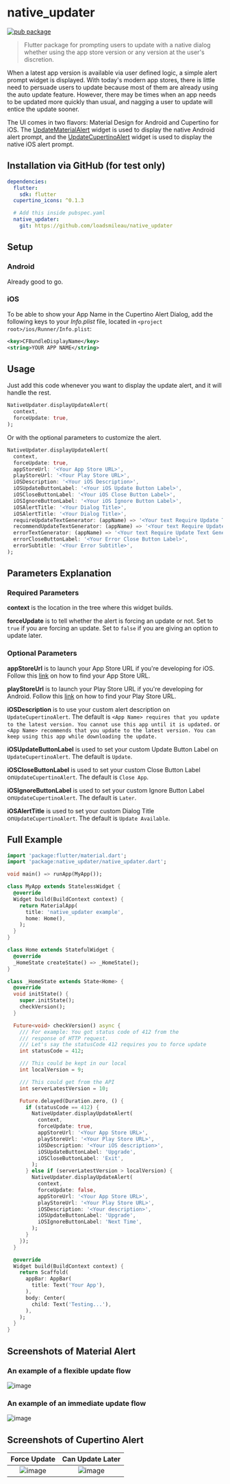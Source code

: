 # native_updater

[![pub package](https://img.shields.io/pub/v/native_updater.svg)](https://pub.dev/packages/native_updater)

> Flutter package for prompting users to update with a native dialog whether using the app store version or any version at the user's discretion.

When a latest app version is available via user defined logic, a simple alert prompt widget is displayed. With today's modern app stores, there is little need to persuade users to update because most of them are already using the auto update feature. However, there may be times when an app needs to be updated more quickly than usual, and nagging a user to update will entice the update sooner.

The UI comes in two flavors: Material Design for Android and Cupertino for iOS. The [UpdateMaterialAlert](#material-alert-example) widget is used to display the native Android alert prompt, and the [UpdateCupertinoAlert](#cupertino-alert-example) widget is used to display the native iOS alert prompt.

## Installation via GitHub (for test only)

```yaml
dependencies:
  flutter:
    sdk: flutter
  cupertino_icons: ^0.1.3

  # Add this inside pubspec.yaml
  native_updater:
    git: https://github.com/loadsmileau/native_updater
```

## Setup

### Android

Already good to go.

### iOS

To be able to show your App Name in the Cupertino Alert Dialog, add the following keys to your _Info.plist_ file, located in `<project root>/ios/Runner/Info.plist`:

```xml
<key>CFBundleDisplayName</key>
<string>YOUR APP NAME</string>
```

## Usage

Just add this code whenever you want to display the update alert, and it will handle the rest.

```dart
NativeUpdater.displayUpdateAlert(
  context,
  forceUpdate: true,
);
```

Or with the optional parameters to customize the alert.

```dart
NativeUpdater.displayUpdateAlert(
  context,
  forceUpdate: true,
  appStoreUrl: '<Your App Store URL>',
  playStoreUrl: '<Your Play Store URL>',
  iOSDescription: '<Your iOS Description>',
  iOSUpdateButtonLabel: '<Your iOS Update Button Label>',
  iOSCloseButtonLabel: '<Your iOS Close Button Label>',
  iOSIgnoreButtonLabel: '<Your iOS Ignore Button Label>',
  iOSAlertTitle: '<Your Dialog Title>',
  iOSAlertTitle: '<Your Dialog Title>',
  requireUpdateTextGenerator: (appName) => '<Your text Require Update Text Generator>',
  recommendUpdateTextGenerator: (appName) => '<Your text Require Update Text Generator>',
  errorTextGenerator: (appName) => '<Your text Require Update Text Generator>',
  errorCloseButtonLabel: '<Your Error Close Button Label>',
  errorSubtitle: '<Your Error Subtitle>',
);
```

## Parameters Explanation

### Required Parameters

**context** is the location in the tree where this widget builds.

**forceUpdate** is to tell whether the alert is forcing an update or not. Set to `true` if you are forcing an update. Set to `false` if you are giving an option to update later.

### Optional Parameters

**appStoreUrl** is to launch your App Store URL if you're developing for iOS. Follow this [link](https://support.google.com/admob/answer/3086746?hl=en "Find your app store URL") on how to find your App Store URL.

**playStoreUrl** is to launch your Play Store URL if you're developing for Android. Follow this [link](https://support.google.com/admob/answer/3086746?hl=en "Find your app store URL") on how to find your Play Store URL.

**iOSDescription** is to use your custom alert description on `UpdateCupertinoAlert`. The default is `<App Name> requires that you update to the latest version. You cannot use this app until it is updated.` or `<App Name> recommends that you update to the latest version. You can keep using this app while downloading the update.`

**iOSUpdateButtonLabel** is used to set your custom Update Button Label on `UpdateCupertinoAlert`. The default is `Update`.

**iOSCloseButtonLabel** is used to set your custom Close Button Label on`UpdateCupertinoAlert`. The default is `Close App`.

**iOSIgnoreButtonLabel** is used to set  your custom Ignore Button Label on`UpdateCupertinoAlert`. The default is `Later`.

**iOSAlertTitle** is used to set your custom Dialog Title on`UpdateCupertinoAlert`. The default is `Update Available`.

## Full Example

```dart
import 'package:flutter/material.dart';
import 'package:native_updater/native_updater.dart';

void main() => runApp(MyApp());

class MyApp extends StatelessWidget {
  @override
  Widget build(BuildContext context) {
    return MaterialApp(
      title: 'native_updater example',
      home: Home(),
    );
  }
}

class Home extends StatefulWidget {
  @override
  _HomeState createState() => _HomeState();
}

class _HomeState extends State<Home> {
  @override
  void initState() {
    super.initState();
    checkVersion();
  }

  Future<void> checkVersion() async {
    /// For example: You got status code of 412 from the
    /// response of HTTP request.
    /// Let's say the statusCode 412 requires you to force update
    int statusCode = 412;

    /// This could be kept in our local
    int localVersion = 9;

    /// This could get from the API
    int serverLatestVersion = 10;

    Future.delayed(Duration.zero, () {
      if (statusCode == 412) {
        NativeUpdater.displayUpdateAlert(
          context,
          forceUpdate: true,
          appStoreUrl: '<Your App Store URL>',
          playStoreUrl: '<Your Play Store URL>',
          iOSDescription: '<Your iOS description>',
          iOSUpdateButtonLabel: 'Upgrade',
          iOSCloseButtonLabel: 'Exit',
        );
      } else if (serverLatestVersion > localVersion) {
        NativeUpdater.displayUpdateAlert(
          context,
          forceUpdate: false,
          appStoreUrl: '<Your App Store URL>',
          playStoreUrl: '<Your Play Store URL>',
          iOSDescription: '<Your description>',
          iOSUpdateButtonLabel: 'Upgrade',
          iOSIgnoreButtonLabel: 'Next Time',
        );
      }
    });
  }

  @override
  Widget build(BuildContext context) {
    return Scaffold(
      appBar: AppBar(
        title: Text('Your App'),
      ),
      body: Center(
        child: Text('Testing...'),
      ),
    );
  }
}
```

## Screenshots of Material Alert

### An example of a flexible update flow

![image](screenshots/android_flexible_flow.png)

### An example of an immediate update flow

![image](screenshots/android_immediate_flow.png)

## Screenshots of Cupertino Alert

|                 Force Update                  |               Can Update Later                |
| :-------------------------------------------: | :-------------------------------------------: |
| ![image](screenshots/cupertino_example_1.png) | ![image](screenshots/cupertino_example_2.png) |
